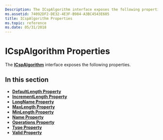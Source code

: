 ```yaml
---
Description: The ICspAlgorithm interface exposes the following properties.
ms.assetid: 74092DF2-DE32-4E3F-B984-A3BC4543E605
title: ICspAlgorithm Properties
ms.topic: reference
ms.date: 05/31/2018
---
```


# ICspAlgorithm Properties

The [**ICspAlgorithm**](/windows/desktop/api/CertEnroll/nn-certenroll-icspalgorithm) interface exposes the following properties.

## In this section

-   [**DefaultLength Property**](/windows/desktop/api/CertEnroll/nf-certenroll-icspalgorithm-get_defaultlength)
-   [**IncrementLength Property**](/windows/desktop/api/CertEnroll/nf-certenroll-icspalgorithm-get_incrementlength)
-   [**LongName Property**](/windows/desktop/api/CertEnroll/nf-certenroll-icspalgorithm-get_longname)
-   [**MaxLength Property**](/windows/desktop/api/CertEnroll/nf-certenroll-icspalgorithm-get_maxlength)
-   [**MinLength Property**](/windows/desktop/api/CertEnroll/nf-certenroll-icspalgorithm-get_minlength)
-   [**Name Property**](/windows/desktop/api/CertEnroll/nf-certenroll-icspalgorithm-get_name)
-   [**Operations Property**](/windows/desktop/api/CertEnroll/nf-certenroll-icspalgorithm-get_operations)
-   [**Type Property**](/windows/desktop/api/CertEnroll/nf-certenroll-icspalgorithm-get_type)
-   [**Valid Property**](/windows/desktop/api/CertEnroll/nf-certenroll-icspalgorithm-get_valid)

 

 



